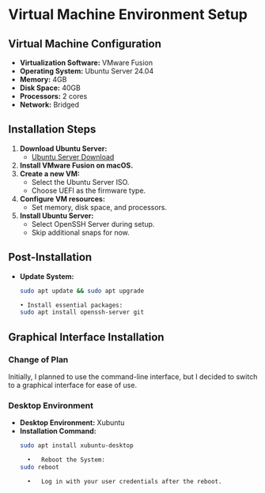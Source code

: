 # Virtual Machine Environment Setup

## Virtual Machine Configuration
- **Virtualization Software:** VMware Fusion
- **Operating System:** Ubuntu Server 24.04
- **Memory:** 4GB
- **Disk Space:** 40GB
- **Processors:** 2 cores
- **Network:** Bridged

## Installation Steps
1. **Download Ubuntu Server:**
   - [Ubuntu Server Download](https://ubuntu.com/download/server)
2. **Install VMware Fusion on macOS.**
3. **Create a new VM:**
   - Select the Ubuntu Server ISO.
   - Choose UEFI as the firmware type.
4. **Configure VM resources:**
   - Set memory, disk space, and processors.
5. **Install Ubuntu Server:**
   - Select OpenSSH Server during setup.
   - Skip additional snaps for now.

## Post-Installation
- **Update System:**
  ```bash
  sudo apt update && sudo apt upgrade

  •	Install essential packages:
  sudo apt install openssh-server git

## Graphical Interface Installation

### Change of Plan
Initially, I planned to use the command-line interface, but I decided to switch to a graphical interface for ease of use.

### Desktop Environment
- **Desktop Environment:** Xubuntu
- **Installation Command:**
  ```bash
  sudo apt install xubuntu-desktop

  	•	Reboot the System:
  sudo reboot

	•	Log in with your user credentials after the reboot.
